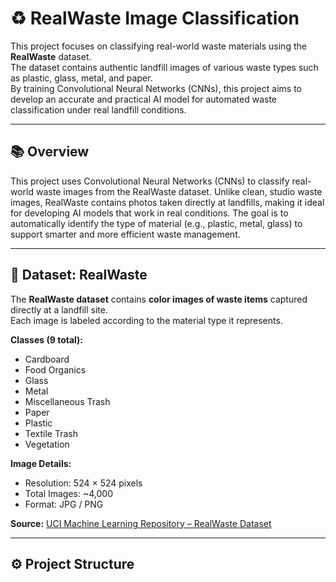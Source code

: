 # ♻️ RealWaste Image Classification

This project focuses on classifying real-world waste materials using the **RealWaste** dataset.  
The dataset contains authentic landfill images of various waste types such as plastic, glass, metal, and paper.  
By training Convolutional Neural Networks (CNNs), this project aims to develop an accurate and practical AI model for automated waste classification under real landfill conditions.

---

## 📚 Overview

This project uses Convolutional Neural Networks (CNNs) to classify real-world waste images from the RealWaste dataset.
Unlike clean, studio waste images, RealWaste contains photos taken directly at landfills, making it ideal for developing AI models that work in real conditions.
The goal is to automatically identify the type of material (e.g., plastic, metal, glass) to support smarter and more efficient waste management.

---

## 🧠 Dataset: RealWaste

The **RealWaste dataset** contains **color images of waste items** captured directly at a landfill site.  
Each image is labeled according to the material type it represents.

**Classes (9 total):**
- Cardboard  
- Food Organics  
- Glass  
- Metal  
- Miscellaneous Trash  
- Paper  
- Plastic  
- Textile Trash  
- Vegetation  

**Image Details:**
- Resolution: 524 × 524 pixels  
- Total Images: ~4,000  
- Format: JPG / PNG  

**Source:** [UCI Machine Learning Repository – RealWaste Dataset](https://archive.ics.uci.edu/dataset/908/realwaste)

---

## ⚙️ Project Structure

